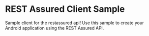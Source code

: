REST Assured Client Sample
=========================

Sample client for the restassured api! Use this sample to create your Android application using the REST Assured API.
